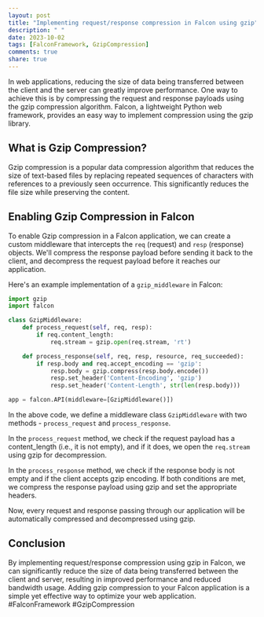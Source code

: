 ```yaml
---
layout: post
title: "Implementing request/response compression in Falcon using gzip"
description: " "
date: 2023-10-02
tags: [FalconFramework, GzipCompression]
comments: true
share: true
---
```


In web applications, reducing the size of data being transferred between the client and the server can greatly improve performance. One way to achieve this is by compressing the request and response payloads using the gzip compression algorithm. Falcon, a lightweight Python web framework, provides an easy way to implement compression using the gzip library.

## What is Gzip Compression?
Gzip compression is a popular data compression algorithm that reduces the size of text-based files by replacing repeated sequences of characters with references to a previously seen occurrence. This significantly reduces the file size while preserving the content.

## Enabling Gzip Compression in Falcon
To enable Gzip compression in a Falcon application, we can create a custom middleware that intercepts the `req` (request) and `resp` (response) objects. We'll compress the response payload before sending it back to the client, and decompress the request payload before it reaches our application.

Here's an example implementation of a `gzip_middleware` in Falcon:

```python
import gzip
import falcon

class GzipMiddleware:
    def process_request(self, req, resp):
        if req.content_length:
            req.stream = gzip.open(req.stream, 'rt')

    def process_response(self, req, resp, resource, req_succeeded):
        if resp.body and req.accept_encoding == 'gzip':
            resp.body = gzip.compress(resp.body.encode())
            resp.set_header('Content-Encoding', 'gzip')
            resp.set_header('Content-Length', str(len(resp.body)))

app = falcon.API(middleware=[GzipMiddleware()])
```

In the above code, we define a middleware class `GzipMiddleware` with two methods - `process_request` and `process_response`. 

In the `process_request` method, we check if the request payload has a content_length (i.e., it is not empty), and if it does, we open the `req.stream` using gzip for decompression.

In the `process_response` method, we check if the response body is not empty and if the client accepts gzip encoding. If both conditions are met, we compress the response payload using gzip and set the appropriate headers.

Now, every request and response passing through our application will be automatically compressed and decompressed using gzip.

## Conclusion
By implementing request/response compression using gzip in Falcon, we can significantly reduce the size of data being transferred between the client and server, resulting in improved performance and reduced bandwidth usage. Adding gzip compression to your Falcon application is a simple yet effective way to optimize your web application. #FalconFramework #GzipCompression